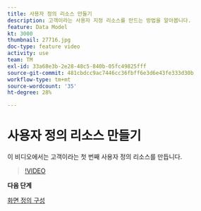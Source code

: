 ```yaml
---
title: 사용자 정의 리소스 만들기
description: 고객이라는 사용자 지정 리소스를 만드는 방법을 알아봅니다.
feature: Data Model
kt: 3000
thumbnail: 27716.jpg
doc-type: feature video
activity: use
team: TM
exl-id: 33a68e3b-2e28-48c5-840b-05fc49825fff
source-git-commit: 481cbdcc9ac7446cc36fbff6e3d6e43fe333d30b
workflow-type: tm+mt
source-wordcount: '35'
ht-degree: 28%

---
```


# 사용자 정의 리소스 만들기

이 비디오에서는 고객이라는 첫 번째 사용자 정의 리소스를 만듭니다.

>[!VIDEO](https://video.tv.adobe.com/v/27716?quality=9)

**다음 단계**

[화면 정의 구성](./configuring-a-screen-definition-for-a-custom-resource.md)
